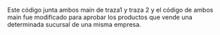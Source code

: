Este código junta ambos main de traza1 y traza 2 y el código de ambos main fue modificado para aprobar los productos que vende una determinada sucursal de una misma empresa.
